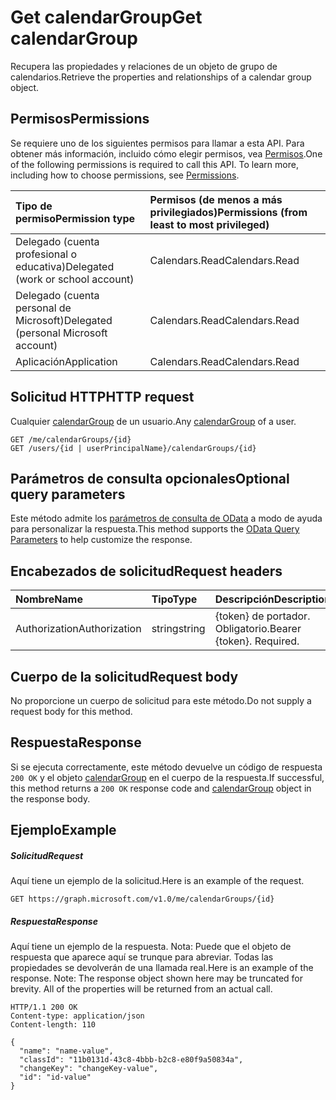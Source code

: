 # <a name="get-calendargroup"></a><span data-ttu-id="1ec2d-101">Get calendarGroup</span><span class="sxs-lookup"><span data-stu-id="1ec2d-101">Get calendarGroup</span></span>

<span data-ttu-id="1ec2d-102">Recupera las propiedades y relaciones de un objeto de grupo de calendarios.</span><span class="sxs-lookup"><span data-stu-id="1ec2d-102">Retrieve the properties and relationships of a calendar group object.</span></span>
## <a name="permissions"></a><span data-ttu-id="1ec2d-103">Permisos</span><span class="sxs-lookup"><span data-stu-id="1ec2d-103">Permissions</span></span>
<span data-ttu-id="1ec2d-p101">Se requiere uno de los siguientes permisos para llamar a esta API. Para obtener más información, incluido cómo elegir permisos, vea [Permisos](../../../concepts/permissions_reference.md).</span><span class="sxs-lookup"><span data-stu-id="1ec2d-p101">One of the following permissions is required to call this API. To learn more, including how to choose permissions, see [Permissions](../../../concepts/permissions_reference.md).</span></span>

|<span data-ttu-id="1ec2d-106">Tipo de permiso</span><span class="sxs-lookup"><span data-stu-id="1ec2d-106">Permission type</span></span>      | <span data-ttu-id="1ec2d-107">Permisos (de menos a más privilegiados)</span><span class="sxs-lookup"><span data-stu-id="1ec2d-107">Permissions (from least to most privileged)</span></span>              |
|:--------------------|:---------------------------------------------------------|
|<span data-ttu-id="1ec2d-108">Delegado (cuenta profesional o educativa)</span><span class="sxs-lookup"><span data-stu-id="1ec2d-108">Delegated (work or school account)</span></span> | <span data-ttu-id="1ec2d-109">Calendars.Read</span><span class="sxs-lookup"><span data-stu-id="1ec2d-109">Calendars.Read</span></span>    |
|<span data-ttu-id="1ec2d-110">Delegado (cuenta personal de Microsoft)</span><span class="sxs-lookup"><span data-stu-id="1ec2d-110">Delegated (personal Microsoft account)</span></span> | <span data-ttu-id="1ec2d-111">Calendars.Read</span><span class="sxs-lookup"><span data-stu-id="1ec2d-111">Calendars.Read</span></span>    |
|<span data-ttu-id="1ec2d-112">Aplicación</span><span class="sxs-lookup"><span data-stu-id="1ec2d-112">Application</span></span> | <span data-ttu-id="1ec2d-113">Calendars.Read</span><span class="sxs-lookup"><span data-stu-id="1ec2d-113">Calendars.Read</span></span> |

## <a name="http-request"></a><span data-ttu-id="1ec2d-114">Solicitud HTTP</span><span class="sxs-lookup"><span data-stu-id="1ec2d-114">HTTP request</span></span>
<!-- { "blockType": "ignored" } -->
<span data-ttu-id="1ec2d-115">Cualquier [calendarGroup](../resources/calendargroup.md) de un usuario.</span><span class="sxs-lookup"><span data-stu-id="1ec2d-115">Any [calendarGroup](../resources/calendargroup.md) of a user.</span></span>
```http
GET /me/calendarGroups/{id}
GET /users/{id | userPrincipalName}/calendarGroups/{id}
```
## <a name="optional-query-parameters"></a><span data-ttu-id="1ec2d-116">Parámetros de consulta opcionales</span><span class="sxs-lookup"><span data-stu-id="1ec2d-116">Optional query parameters</span></span>
<span data-ttu-id="1ec2d-117">Este método admite los [parámetros de consulta de OData](http://developer.microsoft.com/en-us/graph/docs/overview/query_parameters) a modo de ayuda para personalizar la respuesta.</span><span class="sxs-lookup"><span data-stu-id="1ec2d-117">This method supports the [OData Query Parameters](http://developer.microsoft.com/en-us/graph/docs/overview/query_parameters) to help customize the response.</span></span>
## <a name="request-headers"></a><span data-ttu-id="1ec2d-118">Encabezados de solicitud</span><span class="sxs-lookup"><span data-stu-id="1ec2d-118">Request headers</span></span>
| <span data-ttu-id="1ec2d-119">Nombre</span><span class="sxs-lookup"><span data-stu-id="1ec2d-119">Name</span></span>       | <span data-ttu-id="1ec2d-120">Tipo</span><span class="sxs-lookup"><span data-stu-id="1ec2d-120">Type</span></span> | <span data-ttu-id="1ec2d-121">Descripción</span><span class="sxs-lookup"><span data-stu-id="1ec2d-121">Description</span></span>|
|:-----------|:------|:----------|
| <span data-ttu-id="1ec2d-122">Authorization</span><span class="sxs-lookup"><span data-stu-id="1ec2d-122">Authorization</span></span>  | <span data-ttu-id="1ec2d-123">string</span><span class="sxs-lookup"><span data-stu-id="1ec2d-123">string</span></span>  | <span data-ttu-id="1ec2d-p102">{token} de portador. Obligatorio.</span><span class="sxs-lookup"><span data-stu-id="1ec2d-p102">Bearer {token}. Required.</span></span> |

## <a name="request-body"></a><span data-ttu-id="1ec2d-126">Cuerpo de la solicitud</span><span class="sxs-lookup"><span data-stu-id="1ec2d-126">Request body</span></span>
<span data-ttu-id="1ec2d-127">No proporcione un cuerpo de solicitud para este método.</span><span class="sxs-lookup"><span data-stu-id="1ec2d-127">Do not supply a request body for this method.</span></span>

## <a name="response"></a><span data-ttu-id="1ec2d-128">Respuesta</span><span class="sxs-lookup"><span data-stu-id="1ec2d-128">Response</span></span>

<span data-ttu-id="1ec2d-129">Si se ejecuta correctamente, este método devuelve un código de respuesta `200 OK` y el objeto [calendarGroup](../resources/calendargroup.md) en el cuerpo de la respuesta.</span><span class="sxs-lookup"><span data-stu-id="1ec2d-129">If successful, this method returns a `200 OK` response code and [calendarGroup](../resources/calendargroup.md) object in the response body.</span></span>
## <a name="example"></a><span data-ttu-id="1ec2d-130">Ejemplo</span><span class="sxs-lookup"><span data-stu-id="1ec2d-130">Example</span></span>
##### <a name="request"></a><span data-ttu-id="1ec2d-131">Solicitud</span><span class="sxs-lookup"><span data-stu-id="1ec2d-131">Request</span></span>
<span data-ttu-id="1ec2d-132">Aquí tiene un ejemplo de la solicitud.</span><span class="sxs-lookup"><span data-stu-id="1ec2d-132">Here is an example of the request.</span></span>
<!-- {
  "blockType": "request",
  "name": "get_calendargroup"
}-->
```http
GET https://graph.microsoft.com/v1.0/me/calendarGroups/{id}
```
##### <a name="response"></a><span data-ttu-id="1ec2d-133">Respuesta</span><span class="sxs-lookup"><span data-stu-id="1ec2d-133">Response</span></span>
<span data-ttu-id="1ec2d-p103">Aquí tiene un ejemplo de la respuesta. Nota: Puede que el objeto de respuesta que aparece aquí se trunque para abreviar. Todas las propiedades se devolverán de una llamada real.</span><span class="sxs-lookup"><span data-stu-id="1ec2d-p103">Here is an example of the response. Note: The response object shown here may be truncated for brevity. All of the properties will be returned from an actual call.</span></span>
<!-- {
  "blockType": "response",
  "truncated": true,
  "@odata.type": "microsoft.graph.calendarGroup"
} -->
```http
HTTP/1.1 200 OK
Content-type: application/json
Content-length: 110

{
  "name": "name-value",
  "classId": "11b0131d-43c8-4bbb-b2c8-e80f9a50834a",
  "changeKey": "changeKey-value",
  "id": "id-value"
}
```

<!-- uuid: 8fcb5dbc-d5aa-4681-8e31-b001d5168d79
2015-10-25 14:57:30 UTC -->
<!-- {
  "type": "#page.annotation",
  "description": "Get calendarGroup",
  "keywords": "",
  "section": "documentation",
  "tocPath": ""
}-->
